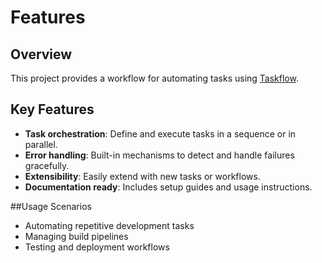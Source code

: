 # Features

## Overview
This project provides a workflow for automating tasks using [Taskflow](https://taskflow.github.io/).

## Key Features
- **Task orchestration**: Define and execute tasks in a sequence or in parallel.
- **Error handling**: Built-in mechanisms to detect and handle failures gracefully.
- **Extensibility**: Easily extend with new tasks or workflows.
- **Documentation ready**: Includes setup guides and usage instructions.

##Usage Scenarios
- Automating repetitive development tasks
- Managing build pipelines
- Testing and deployment workflows
